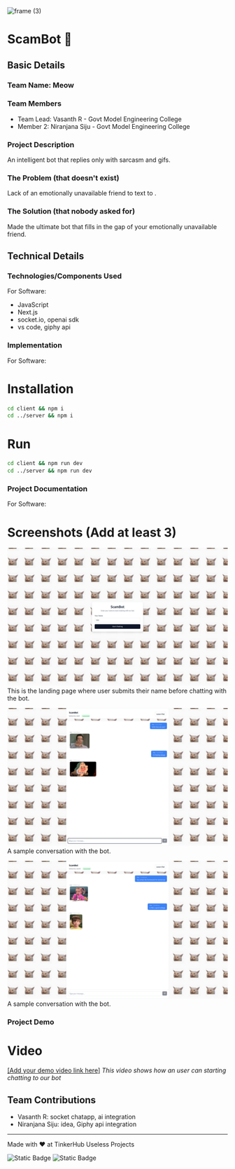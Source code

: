 <img width="3188" height="1202" alt="frame (3)" src="https://github.com/user-attachments/assets/517ad8e9-ad22-457d-9538-a9e62d137cd7" />


# ScamBot 🤖


## Basic Details
### Team Name: Meow


### Team Members
- Team Lead: Vasanth R - Govt Model Engineering College
- Member 2: Niranjana Siju - Govt Model Engineering College


### Project Description
An intelligent bot that replies only with sarcasm and gifs.

### The Problem (that doesn't exist)
Lack of an emotionally unavailable friend to text to .

### The Solution (that nobody asked for)
Made the ultimate bot that fills in the gap of your emotionally unavailable friend.

## Technical Details
### Technologies/Components Used
For Software:
- JavaScript
- Next.js
- socket.io, openai sdk
- vs code, giphy api

### Implementation
For Software:
# Installation
```bash
cd client && npm i
cd ../server && npm i
```

# Run
```bash
cd client && npm run dev
cd ../server && npm run dev
```

### Project Documentation
For Software:

# Screenshots (Add at least 3)
![Screenshot1](images/get_started_page.jpeg)
This is the landing page where user submits their name before chatting with the bot.

![Screenshot1](images/chat_page_2.jpeg)
A sample conversation with the bot.

![Screenshot1](images/chat_page_1.jpeg)
A sample conversation with the bot.

### Project Demo
# Video
[\[Add your demo video link here\]](https://drive.google.com/file/d/1UBrSyvZrnzyoM5-0PcpvjbC0llhAHLQW/view?usp=sharing)
*This video shows how an user can starting chatting to our bot*



## Team Contributions
- Vasanth R: socket chatapp, ai integration
- Niranjana Siju: idea, Giphy api integration

---
Made with ❤️ at TinkerHub Useless Projects 

![Static Badge](https://img.shields.io/badge/TinkerHub-24?color=%23000000&link=https%3A%2F%2Fwww.tinkerhub.org%2F)
![Static Badge](https://img.shields.io/badge/UselessProjects--25-25?link=https%3A%2F%2Fwww.tinkerhub.org%2Fevents%2FQ2Q1TQKX6Q%2FUseless%2520Projects)


